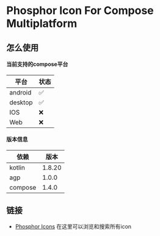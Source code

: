 # Phosphor Icon For Compose Multiplatform

## 怎么使用

#### 当前支持的compose平台

| 平台      | 状态 |
|---------|----|
| android | ✅  |
| desktop | ✅  |
| IOS     | ❌  |
| Web     | ❌  |

#### 版本信息

| 依赖      | 版本     |
|---------|--------|
| kotlin  | 1.8.20 |
| agp     | 1.0.0  |
| compose | 1.4.0  |

## 链接

- [Phosphor Icons](https://phosphoricons.com/) 在这里可以浏览和搜索所有icon
